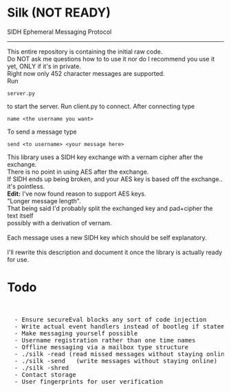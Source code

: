 # Silk (NOT READY)
SIDH Ephemeral Messaging Protocol
<hr>
This entire repository is containing the initial raw code.<br>
Do NOT ask me questions how to to use it nor do I recommend you use it yet, ONLY if it's in private.<br>
Right now only 452 character messages are supported.<br>
Run <br>

```
server.py
```

to start the server.
Run client.py to connect.
After connecting type

```
name <the username you want>
```

To send a message type

```
send <to username> <your message here>
```

This library uses a SIDH key exchange with a vernam cipher after the exchange.<br>
There is no point in using AES after the exchange. <br>
If SIDH ends up being broken, and your AES key is based off the exchange.. it's pointless.<br>
<b>Edit:</b> I've now found reason to support AES keys.<br>
"Longer message length". <br>
That being said I'd probably split the exchanged key and pad+cipher the text itself<br>
possibly with a derivation of vernam.<br>
<br>
Each message uses a new SIDH key which should be self explanatory.<br>
<br>
I'll rewrite this description and document it once the library is actually ready for use.<br>

<h1>Todo</h1>
<br>
<pre>
  - Ensure secureEval blocks any sort of code injection
  - Write actual event handlers instead of bootleg if statements
  - Make messaging yourself possible
  - Username registration rather than one time names
  - Offline messaging via a mailbox type structure
  - ./silk -read (read missed messages without staying online)
  - ./silk -send <to> <msg> (write messages without staying online)
  - ./silk -shred
  - Contact storage
  - User fingerprints for user verification
</pre>

